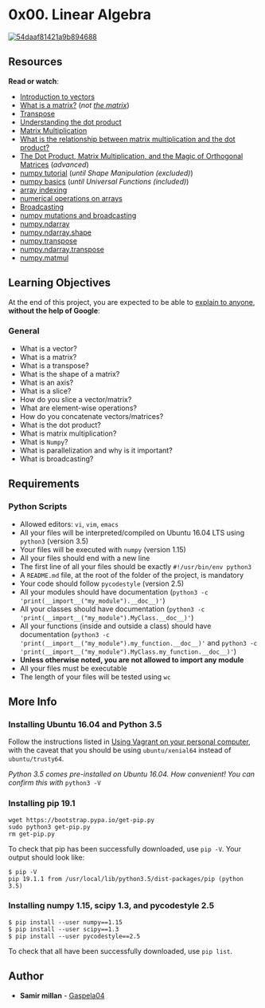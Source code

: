 <h1 class="gap">0x00. Linear Algebra</h1>

<article id="description" class="gap formatted-content">
    <p><a href="https://imgbb.com/"><img src="https://i.ibb.co/wrJtGdY/54daaf81421a9b894688.jpg" alt="54daaf81421a9b894688" border="0"></a></p>

<h2>Resources</h2>

<p><strong>Read or watch</strong>:</p>

<ul>
<li><a href="/rltoken/C05mTOfKzZgz_AVSosNKIw" title="Introduction to vectors" target="_blank">Introduction to vectors</a> </li>
<li><a href="/rltoken/vLe4BBPfmLXy2s_Idqo87w" title="What is a matrix?" target="_blank">What is a matrix?</a> (<em>not <a href="/rltoken/Zad2ReJ9SU4IuQ3ZX986qw" title="the matrix" target="_blank">the matrix</a></em>)</li>
<li><a href="/rltoken/xHWwQjqH9tgEcskvFQaV7A" title="Transpose" target="_blank">Transpose</a> </li>
<li><a href="/rltoken/2tYcOFY35stXjd0nhTpgFA" title="Understanding the dot product" target="_blank">Understanding the dot product</a> </li>
<li><a href="/rltoken/pV4znghCxaXAAny4Ou-cNw" title="Matrix Multiplication" target="_blank">Matrix Multiplication</a> </li>
<li><a href="/rltoken/ih50DhE4FvilyItYPo1x5A" title="What is the relationship between matrix multiplication and the dot product?" target="_blank">What is the relationship between matrix multiplication and the dot product?</a> </li>
<li><a href="/rltoken/DnAvjbmojZutluWV9OJVOg" title="The Dot Product, Matrix Multiplication, and the Magic of Orthogonal Matrices" target="_blank">The Dot Product, Matrix Multiplication, and the Magic of Orthogonal Matrices</a> (<em>advanced</em>)</li>
<li><a href="/rltoken/MBHHb0eiN0OummbEdI9g_Q" title="numpy tutorial" target="_blank">numpy tutorial</a> (<em>until Shape Manipulation (excluded)</em>)</li>
<li><a href="/rltoken/L8RdIDGi3GGO-_erGcMORg" title="numpy basics" target="_blank">numpy basics</a> (<em>until Universal Functions (included)</em>)</li>
<li><a href="/rltoken/aP6pS5OhR5TLg9ZB9AkSiw" title="array indexing" target="_blank">array indexing</a> </li>
<li><a href="/rltoken/slRzAgt6aom5-Nj5XSdUcQ" title="numerical operations on arrays" target="_blank">numerical operations on arrays</a> </li>
<li><a href="/rltoken/xgq6QIOHufhg8lHCZn0jwA" title="Broadcasting" target="_blank">Broadcasting</a> </li>
<li><a href="/rltoken/Ns14y44s9aapxgagPJYGWQ" title="numpy mutations and broadcasting" target="_blank">numpy mutations and broadcasting</a> </li>
<li><a href="/rltoken/QwlSVWZcJNeGHmgPJMNtHg" title="numpy.ndarray" target="_blank">numpy.ndarray</a> </li>
<li><a href="/rltoken/wBmTVyayvO4hHbyT6wpt0g" title="numpy.ndarray.shape" target="_blank">numpy.ndarray.shape</a> </li>
<li><a href="/rltoken/I1V8iDWar7Hnoh_VwQzZ_Q" title="numpy.transpose" target="_blank">numpy.transpose</a> </li>
<li><a href="/rltoken/iv73fN04gTbpeV_XcIIaPQ" title="numpy.ndarray.transpose" target="_blank">numpy.ndarray.transpose</a> </li>
<li><a href="/rltoken/MbHJEqjwavimnL8HRtaYCA" title="numpy.matmul" target="_blank">numpy.matmul</a> </li>
</ul>

<h2>Learning Objectives</h2>

<p>At the end of this project, you are expected to be able to <a href="/rltoken/HK6YZ7VcaX6RKNRxQLfCuA" title="explain to anyone" target="_blank">explain to anyone</a>, <strong>without the help of Google</strong>:</p>

<h3>General</h3>

<ul>
<li>What is a vector? </li>
<li>What is a matrix?</li>
<li>What is a transpose?</li>
<li>What is the shape of a matrix?</li>
<li>What is an axis?</li>
<li>What is a slice?</li>
<li>How do you slice a vector/matrix?</li>
<li>What are element-wise operations?</li>
<li>How do you concatenate vectors/matrices?</li>
<li>What is the dot product?</li>
<li>What is matrix multiplication?</li>
<li>What is <code>Numpy</code>?</li>
<li>What is parallelization and why is it important?</li>
<li>What is broadcasting?</li>
</ul>

<h2>Requirements</h2>

<h3>Python Scripts</h3>

<ul>
<li>Allowed editors: <code>vi</code>, <code>vim</code>, <code>emacs</code></li>
<li>All your files will be interpreted/compiled on Ubuntu 16.04 LTS using <code>python3</code> (version 3.5)</li>
<li>Your files will be executed with <code>numpy</code> (version 1.15)</li>
<li>All your files should end with a new line</li>
<li>The first line of all your files should be exactly <code>#!/usr/bin/env python3</code></li>
<li>A <code>README.md</code> file, at the root of the folder of the project, is mandatory</li>
<li>Your code should follow <code>pycodestyle</code> (version 2.5)</li>
<li>All your modules should have documentation (<code>python3 -c 'print(__import__("my_module").__doc__)'</code>)</li>
<li>All your classes should have documentation (<code>python3 -c 'print(__import__("my_module").MyClass.__doc__)'</code>)</li>
<li>All your functions (inside and outside a class) should have documentation (<code>python3 -c 'print(__import__("my_module").my_function.__doc__)'</code> and <code>python3 -c 'print(__import__("my_module").MyClass.my_function.__doc__)'</code>)</li>
<li><strong>Unless otherwise noted, you are not allowed to import any module</strong></li>
<li>All your files must be executable</li>
<li>The length of your files will be tested using <code>wc</code></li>
</ul>

<h2>More Info</h2>

<h3>Installing Ubuntu 16.04 and Python 3.5</h3>

<p>Follow the instructions listed in <a href="/rltoken/XTxOgs8R1UADvjdxl5daXA" title="Using Vagrant on your personal computer" target="_blank">Using Vagrant on your personal computer</a>, with the caveat that you should be using <code>ubuntu/xenial64</code> instead of <code>ubuntu/trusty64</code>.</p>

<p><em>Python 3.5 comes pre-installed on Ubuntu 16.04. How convenient! You can confirm this with</em> <code>python3 -V</code></p>

<h3>Installing pip 19.1</h3>

<pre><code>wget https://bootstrap.pypa.io/get-pip.py
sudo python3 get-pip.py
rm get-pip.py
</code></pre>

<p>To check that pip has been successfully downloaded, use <code>pip -V</code>. Your output should look like:</p>

<pre><code>$ pip -V
pip 19.1.1 from /usr/local/lib/python3.5/dist-packages/pip (python 3.5)
</code></pre>

<h3>Installing numpy 1.15,  scipy 1.3, and pycodestyle 2.5</h3>

<pre><code>$ pip install --user numpy==1.15
$ pip install --user scipy==1.3
$ pip install --user pycodestyle==2.5
</code></pre>

<p>To check that all have been successfully downloaded, use <code>pip list</code>.</p>

  </article>

## Author
* **Samir millan** - [Gaspela04](https://github.com/Gaspela04)
